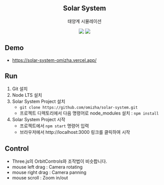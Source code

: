<h2 align="middle">Solar System</h2>
<p align="middle">태양계 시뮬레이션</p>
<p align="middle">
    <img src="https://img.shields.io/badge/tech-ReactJS-blue" />
    <img src="https://img.shields.io/badge/tech-ThreeJS-lightgrey" />
</p>

## Demo
- https://solar-system-omizha.vercel.app/

## Run
1. Git 설치
2. Node LTS 설치
3. Solar System Project 설치
    - `git clone https://github.com/omizha/solar-system.git`
    - 프로젝트 디렉토리에서 다음 명령어로 node_modules 설치 : `npm install`
4. Solar System Project 시작
    - 프로젝트에서 `npm start` 명령어 입력
    - 브라우저에서 http://localhost:3000 링크를 클릭하여 시작

## Control
- Three.js의 OrbitControls와 조작법이 비슷합니다.
- mouse left drag : Camera rotating
- mouse right drag : Camera panning
- mouse scroll : Zoom in/out